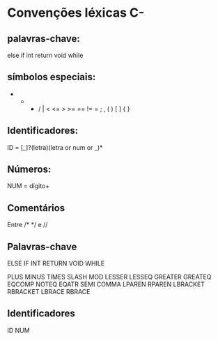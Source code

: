 # Convenções léxicas C-

## palavras-chave: 
else  if  int  return  void  while

## símbolos especiais:
+  -  *  /  | <  <=  >  >=  ==  !=  =  ;  ,  (  )  [  ]  {  }

## Identificadores:
ID = [_]?(letra)(letra or num or _)*

## Números:
NUM = dígito+

## Comentários
Entre /*  */ e //


## Palavras-chave

ELSE
IF
INT
RETURN
VOID
WHILE

PLUS
MINUS
TIMES
SLASH
MOD
LESSER
LESSEQ
GREATER
GREATEQ
EQCOMP
NOTEQ
EQATR
SEMI
COMMA
LPAREN
RPAREN
LBRACKET
RBRACKET
LBRACE
RBRACE

## Identificadores
ID
NUM